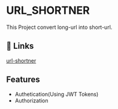 
# URL_SHORTNER

This Project convert long-url into short-url.




## 🔗 Links
[url-shortner](https://github.com/yashpatoliya14/Backend_Projects/tree/main/URL_SHORTNER)





## Features

- Authetication(Using JWT Tokens)
- Authorization

